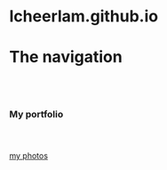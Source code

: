 # Icheerlam.github.io

<h1>The navigation</h1>
<br>
<br>
 <a href="Spike's profolio.html" ></a><h3>My portfolio</h3></a>
 <br>
 <a href="https://500px.com.cn/community/user-details/afaa01dec4d8a92773525ab8dbf633449"><h3></h3>my photos</a><h3></a>
 


            
